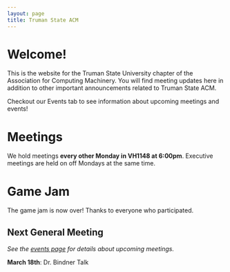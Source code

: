 ```yaml
---
layout: page
title: Truman State ACM
---
```


# Welcome!

This is the website for the Truman State University chapter of the Association for Computing Machinery. You will find meeting updates here in addition to other important announcements related to Truman State ACM. 

Checkout our Events tab to see information about upcoming meetings and events!


# Meetings

We hold meetings **every other Monday in VH1148 at 6:00pm**. Executive meetings are held on off Mondays at the same time. 


# Game Jam

The game jam is now over! Thanks to everyone who participated. 


## Next General Meeting

*See the [events page][EV] for details about upcoming meetings.*

**March 18th**: Dr. Bindner Talk





[EV]: {{site.baseurl}}/events/
[HT]: {{site.baseurl}}/hacktruman/
[GJ]: {{site.baseurl}}/gamejam/
[OF]: {{site.baseurl}}/order/
